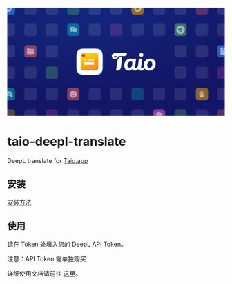 ![](docs/assets/Launch.png)

# taio-deepl-translate

DeepL translate for [Taio.app](https://taio.app/)

## 安装

[安装方法](https://taio-deepl-translate.vercel.app/)

## 使用

请在 Token 处填入您的 DeepL API Token。

注意：API Token 需单独购买

详细使用文档请前往 [这里](https://www.notion.so/geekdada/Taio-9610c650bc6f466abf4f2e891577965c)。

